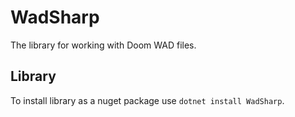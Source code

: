 # WadSharp

The library for working with Doom WAD files. 


## Library

To install library as a nuget package use `dotnet install WadSharp`.
